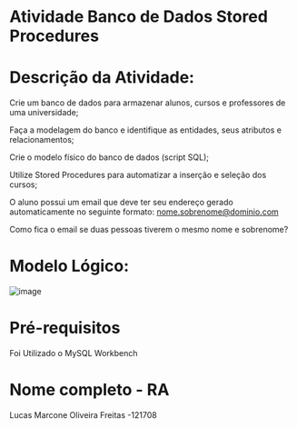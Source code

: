   # Atividade Banco de Dados Stored Procedures


  # Descrição da Atividade: 
Crie um banco de dados para armazenar alunos, cursos e professores de uma
universidade;

Faça a modelagem do banco e identifique as entidades, seus atributos e relacionamentos;

Crie o modelo físico do banco de dados (script SQL);

Utilize Stored Procedures para automatizar a inserção e seleção dos cursos;

O aluno possui um email que deve ter seu endereço gerado automaticamente no seguinte formato:
nome.sobrenome@dominio.com

Como fica o email se duas pessoas tiverem o mesmo nome e sobrenome?

   # Modelo Lógico: 
![image](https://github.com/Lumarcone/Atividade-Banco-de-Dados--Stored-Procedures/assets/137897667/3632c01f-f10d-422d-aa27-9a816983d30a)



# Pré-requisitos 
Foi Utilizado o MySQL Workbench

# Nome completo - RA
Lucas Marcone Oliveira Freitas -121708
